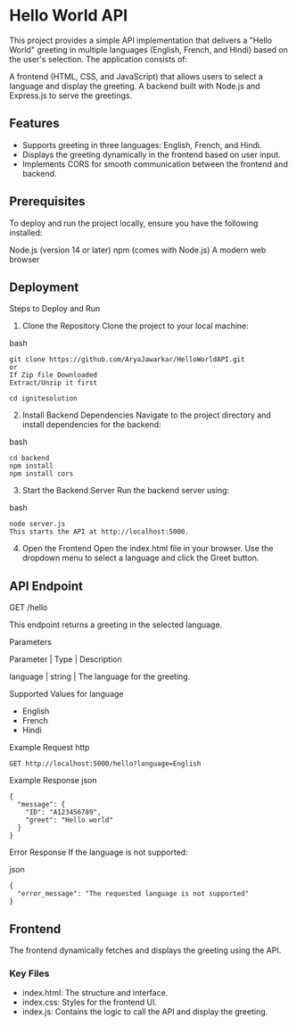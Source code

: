
# Hello World API

This project provides a simple API implementation that delivers a "Hello World" greeting in multiple languages (English, French, and Hindi) based on the user's selection. The application consists of:

A frontend (HTML, CSS, and JavaScript) that allows users to select a language and display the greeting.
A backend built with Node.js and Express.js to serve the greetings.


## Features

- Supports greeting in three languages: English, French, and Hindi.
- Displays the greeting dynamically in the frontend based on user input.
- Implements CORS for smooth communication between the frontend and backend.


## Prerequisites

To deploy and run the project locally, ensure you have the following installed:

Node.js (version 14 or later)
npm (comes with Node.js)
A modern web browser
    
## Deployment

Steps to Deploy and Run
1. Clone the Repository
Clone the project to your local machine:

bash
```
git clone https://github.com/AryaJawarkar/HelloWorldAPI.git
or
If Zip file Downloaded 
Extract/Unzip it first

cd ignitesolution
```

2. Install Backend Dependencies
Navigate to the project directory and install dependencies for the backend:

bash
```
cd backend 
npm install
npm install cors
```

3. Start the Backend Server
Run the backend server using:

bash
```
node server.js
This starts the API at http://localhost:5000.
```

4. Open the Frontend
Open the index.html file in your browser.
Use the dropdown menu to select a language and click the Greet button.



## API Endpoint

GET /hello

This endpoint returns a greeting in the selected language.

Parameters

Parameter	| Type	| Description

language	| string	| The language for the greeting.

Supported Values for language
- English
- French
- Hindi

Example Request
http
```
GET http://localhost:5000/hello?language=English
```
Example Response
json
```
{
  "message": {
    "ID": "A123456789",
    "greet": "Hello world"
  }
}
```
Error Response
If the language is not supported:

json
```
{
  "error_message": "The requested language is not supported"
}
```


## Frontend

The frontend dynamically fetches and displays the greeting using the API.

###  Key Files
- index.html: The structure and interface.
- index.css: Styles for the frontend UI.
- index.js: Contains the logic to call the API and display the greeting.

